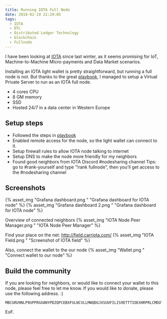 ```yaml
---
title: Running IOTA Full Node
date: 2018-02-19 22:29:05
tags:
  - IOTA
  - DTL
  - Distributed Ledger Technology
  - blockchain
  - Fullnode
---
```


I have been looking at [IOTA](https://www.iota.org/) since last winter, as it seems promising for IoT, Machine-to-Machine Micro-payments and Data Market scenarios.

Installing an IOTA light wallet is pretty straightforward, but running a full node is not. But thanks to the great [playbook](http://iri-playbook.readthedocs.io/en/master/introduction.html), I managed to setup a Virtual Private Server to run as an IOTA full node. 
- 4 cores CPU 
- 8 GM memory
- SSD 
- Hosted 24/7 in a data center in Western Europe

## Setup steps ##
- Followed the steps in [playbook](http://iri-playbook.readthedocs.io/en/master/introduction.html)
- Enabled remote access for the node, so the light wallet can connect to it.
- Setup firewall rules to allow IOTA node talking to internet
- Setup DNS to make the node more friendly for my neighbors
- Found good neighbors from IOTA Discord #nodesharing channel 
	Tips: go to #rank-yourself  and type "!rank fullnode", then you'll get access to the #nodesharing channel 

## Screenshots ##
{% asset_img "Grafana dashboard.png " "Grafana dashboard for IOTA node" %}
{% asset_img "Grafana dashboard 2.png " "Grafana dashboard for IOTA node" %}

Overview of connected neighbors
{% asset_img "IOTA Node Peer Manager.png " "IOTA Node Peer Manager" %}

Find your place on the net: http://field.carriota.com/
{% asset_img "IOTA Field.png " "Screenshot of IOTA field" %}

Also, connect the wallet to the our node
{% asset_img "Wallet.png " "Connect wallet to our node" %}


## Build the community ##
If you are looking for neighbors, or would like to connect your wallet to this node, please feel free to let me know. 
If you would like to donate, please use the following address. :)
```
MBCGRU9NLP9UPPRGXANYPDZQPCEBXFULNCVLLMWQDGJXSUUFILIS9ETTTIOEXHRPRLCMDUTVQXOEWMFLDROSGKXETB
``` 

EoF.
